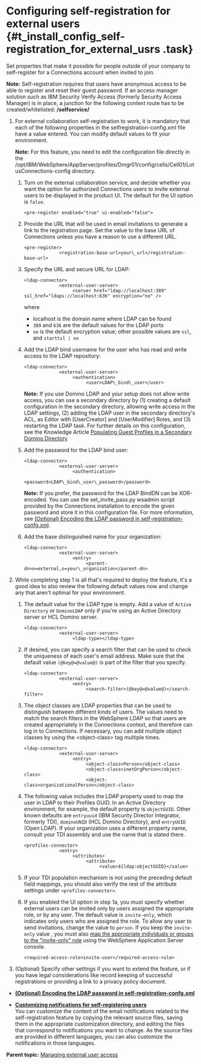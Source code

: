# Configuring self-registration for external users {#t_install_config_self-registration_for_external_usrs .task}

Set properties that make it possible for people outside of your company to self-register for a Connections account when invited to join.

**Note:** Self-registration requires that users have anonymous access to be able to register and reset their guest password. If an access manager solution such as IBM Security Verify Access (formerly Security Access Manager) is in place, a junction for the following context route has to be created/whitelisted: **/selfservice/**

1.  For external collaboration self-registration to work, it is mandatory that each of the following properties in the selfregistration-config.xml file have a value entered. You can modify default values to fit your environment.

    **Note:** For this feature, you need to edit the configuration file directly in the /opt/IBM/WebSphere/AppServer/profiles/Dmgr01/config/cells/Cell01/LotusConnections-config directory.

    1.  Turn on the external collaboration service, and decide whether you want the option for authorized Connections users to invite external users to be displayed in the product UI. The default for the UI option is `false`.

        ```
        <pre-register enabled="true" ui-enabled="false">
        ```

    2.  Provide the URL that will be used in email invitations to generate a link to the registration page. Set the value to the base URL of Connections unless you have a reason to use a different URL.

        ```
        <pre-register>
                     <registration-base-url>your\_url</registration-base-url> 
        ```

    3.  Specify the URL and secure URL for LDAP:

        ```
        <ldap-connector>
                     <external-user-server>
                          <server href="ldap://localhost:389" ssl_href="ldaps://localhost:636" encryption="no" />
        ```

        where

        -   localhost is the domain name where LDAP can be found
        -   `389` and `636` are the default values for the LDAP ports
        -   `no` is the default encryption value; other possible values are `ssl`, and `starttsl | no`

    4.  Add the LDAP bind username for the user who has read and write access to the LDAP repository:

        ```
        <ldap-connector>
                     <external-user-server>
                          <authentication>
                               <user>LDAP\_bind\_user</user>
        ```

        **Note:** If you use Domino LDAP and your setup does not allow write access, you can use a secondary directory by \(1\) creating a default configuration in the secondary directory, allowing write access in the LDAP settings, \(2\) adding the LDAP user in the secondary directory's ACL, as Editor with \[UserCreator\] and \[UserModifier\] Roles, and \(3\) restarting the LDAP task. For further details on this configuration, see the Knowledge Article [Populating Guest Profiles in a Secondary Domino Directory](https://support.hcltechsw.com/csm?id=kb_article&sysparm_article=KB0081243)

    5.  Add the password for the LDAP bind user:

        ```
        <ldap-connector>
                     <external-user-server>
                          <authentication>
                               <password>LDAP\_bind\_user\_password</password>
        ```

        **Note:** If you prefer, the password for the LDAP BindDN can be XOR-encoded. You can use the set\_invite\_pass.py wsadmin script provided by the Connections installation to encode the given password and store it in this configuration file. For more information, see [\(Optional\) Encoding the LDAP password in self-registration-confg.xml](t_admin_encode_ldap_pwd_self-reg.md).

    6.  Add the base distinguished name for your organization:

        ```
        <ldap-connector>
                     <external-user-server>
                          <entry>
                               <parent-dn>o=external,o=your\_organization</parent-dn>
        ```

2.  While completing step 1 is all that's required to deploy the feature, it's a good idea to also review the following default values now and change any that aren't optimal for your environment.

    1.  The default value for the LDAP type is empty. Add a value of `Active Directory` or `DominoLDAP` only if you're using an Active Directory server or HCL Domino server.

        ```
        <ldap-connector>
                     <external-user-server>
                          <ldap-type></ldap-type>
        ```

    2.  If desired, you can specify a search filter that can be used to check the uniqueness of each user's email address. Make sure that the default value `(@key@=@value@)` is part of the filter that you specify.

        ```
        <ldap-connector>
                     <external-user-server>
                          <entry>
                               <search-filter>(@key@=@value@)</search-filter>
        ```

    3.  The object classes are LDAP properties that can be used to distinguish between different kinds of users. The values need to match the search filters in the WebSphere LDAP so that users are created appropriately in the Connections context, and therefore can log in to Connections. If necessary, you can add multiple object classes by using the <object-class\> tag multiple times.

        ```
        <ldap-connector>
                     <external-user-server>
                          <entry>
                               <object-class>Person</object-class>
                               <object-class>inetOrgPerson</object-class>
                               <object-class>organizationalPerson</object-class>
        ```

    4.  The following value includes the LDAP property used to map the user in LDAP to their Profiles GUID. In an Active Directory environment, for example, the default property is `objectGUID`. Other known defaults are `entryuuid` \(IBM Security Director Integrator, formerly TDI\), `dominoUNID` \(HCL Domino Directory\), and `entryUUID` \(Open LDAP\). If your organization uses a different property name, consult your TDI assembly and use the name that is stated there.

        ```
        <profiles-connector>
                     <entry>
                          <attributes>
                               <attribute>
                                    <value>${ldap:objectGUID}</value>
        ```

    5.  If your TDI population mechanism is not using the preceding default field mappings, you should also verify the rest of the attribute settings under `<profiles-connector>`.

    6.  If you enabled the UI option in step 1a, you must specify whether external users can be invited only by users assigned the appropriate role, or by any user. The default value is `invite-only`, which indicates only users who are assigned the role. To allow any user to send invitations, change the value to `person`. If you keep the `invite-only` value , you must also [map the appropriate individuals or groups to the "invite-only" role](t_admin_common_user_roles_assign.md) using the WebSphere Application Server console.

        ```
        <required-access-role>invite-user</required-access-role>
        ```

3.  \(Optional\) Specify other settings if you want to extend the feature, or if you have legal considerations like record keeping of successful registrations or providing a link to a privacy policy document.


-   **[\(Optional\) Encoding the LDAP password in self-registration-confg.xml](../admin/t_admin_encode_ldap_pwd_self-reg.md)**  

-   **[Customizing notifications for self-registering users](../admin/c_admin_customize_self-registration_notifications.md)**  
You can customize the content of the email notifications related to the self-registration feature by copying the relevant source files, saving them in the appropriate customization directory, and editing the files that correspond to notifications you want to change. As the source files are provided in different languages, you can also customize the notifications in those languages.

**Parent topic:** [Managing external user access](../admin/c_admin_common_manage_ext_user.md)

